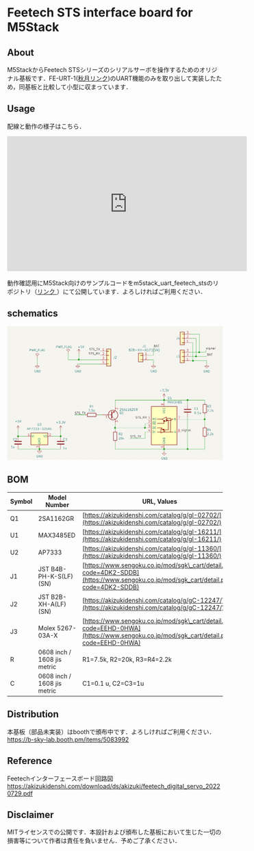 # Feetech STS interface board for M5Stack

## About
M5StackからFeetech STSシリーズのシリアルサーボを操作するためのオリジナル基板です．FE-URT-1([秋月リンク](https://akizukidenshi.com/catalog/g/gM-16295/))のUART機能のみを取り出して実装したため，同基板と比較して小型に収まっています．

## Usage
配線と動作の様子はこちら．
<iframe width="560" height="315" src="https://www.youtube.com/embed/_5FpvqL4ExI?si=2zxJVe1hsMPIyfzJ" title="YouTube video player" frameborder="0" allow="accelerometer; autoplay; clipboard-write; encrypted-media; gyroscope; picture-in-picture; web-share" allowfullscreen></iframe>


動作確認用にM5Stack向けのサンプルコードをm5stack_uart_feetech_stsのリポジトリ（[リンク
](https://github.com/kim-xps12/m5stack_uart_feetech_sts/)）にて公開しています．よろしければご利用ください．

## schematics

![](./images/schematics.jpg)

## BOM
| Symbol | Model Number |URL, Values|
| --- | --- | --- |
| Q1  | 2SA1162GR<br> | [https://akizukidenshi.com/catalog/g/gI-02702/](https://akizukidenshi.com/catalog/g/gI-02702/)<br> |
| U1  | MAX3485ED<br> | [https://akizukidenshi.com/catalog/g/gI-16211/](https://akizukidenshi.com/catalog/g/gI-16211/)<br> |
| U2  | AP7333<br> | [https://akizukidenshi.com/catalog/g/gI-11360/](https://akizukidenshi.com/catalog/g/gI-11360/)<br> |
| J1  | JST B4B-PH-K-S(LF)(SN) | [https://www.sengoku.co.jp/mod/sgk\_cart/detail.php?code=4DK2-SDDB](https://www.sengoku.co.jp/mod/sgk_cart/detail.php?code=4DK2-SDDB)<br> |
| J2  | JST B2B-XH-A(LF)(SN) | [https://akizukidenshi.com/catalog/g/gC-12247/](https://akizukidenshi.com/catalog/g/gC-12247/)<br> |
| J3  | Molex 5267-03A-X | [https://www.sengoku.co.jp/mod/sgk\_cart/detail.php?code=EEHD-0HWA](https://www.sengoku.co.jp/mod/sgk_cart/detail.php?code=EEHD-0HWA)<br> |
| R   | 0608 inch / 1608 jis metric | R1=7.5k, R2=20k, R3=R4=2.2k |
| C   | 0608 inch / 1608 jis metric | C1=0.1 u, C2=C3=1u |

## Distribution
本基板（部品未実装）はboothで頒布中です．よろしければご利用ください．
https://b-sky-lab.booth.pm/items/5083992

## Reference
Feetechインターフェースボード回路図
https://akizukidenshi.com/download/ds/akizuki/feetech_digital_servo_20220729.pdf

## Disclaimer
MITライセンスでの公開です．本設計および頒布した基板において生じた一切の損害等について作者は責任を負いません．予めご了承ください．
